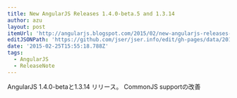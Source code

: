 ```yaml
---
title: New AngularJS Releases 1.4.0-beta.5 and 1.3.14
author: azu
layout: post
itemUrl: 'http://angularjs.blogspot.com/2015/02/new-angularjs-releases-140-beta5-and.html'
editJSONPath: 'https://github.com/jser/jser.info/edit/gh-pages/data/2015/02/index.json'
date: '2015-02-25T15:55:18.788Z'
tags:
  - AngularJS
  - ReleaseNote
---
```

AngularJS 1.4.0-betaと1.3.14 リリース。
CommonJS supportの改善

